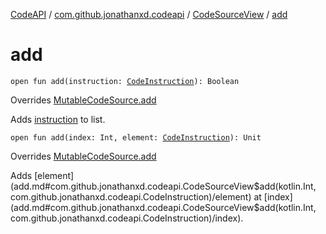 [CodeAPI](../../index.md) / [com.github.jonathanxd.codeapi](../index.md) / [CodeSourceView](index.md) / [add](.)

# add

`open fun add(instruction: `[`CodeInstruction`](../-code-instruction.md)`): Boolean`

Overrides [MutableCodeSource.add](../-mutable-code-source/add.md)

Adds [instruction](add.md#com.github.jonathanxd.codeapi.CodeSourceView$add(com.github.jonathanxd.codeapi.CodeInstruction)/instruction) to list.

`open fun add(index: Int, element: `[`CodeInstruction`](../-code-instruction.md)`): Unit`

Overrides [MutableCodeSource.add](../-mutable-code-source/add.md)

Adds [element](add.md#com.github.jonathanxd.codeapi.CodeSourceView$add(kotlin.Int, com.github.jonathanxd.codeapi.CodeInstruction)/element) at [index](add.md#com.github.jonathanxd.codeapi.CodeSourceView$add(kotlin.Int, com.github.jonathanxd.codeapi.CodeInstruction)/index).

